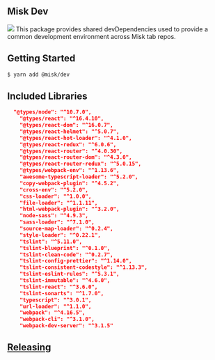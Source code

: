 Misk Dev
---
![](https://raw.githubusercontent.com/square/misk/master/misk.png)
This package provides shared devDependencies used to provide a common development environment across Misk tab repos.

Getting Started
---
```bash
$ yarn add @misk/dev
```

Included Libraries
---
```JSON
  "@types/node": "^10.7.0",
    "@types/react": "^16.4.10",
    "@types/react-dom": "^16.0.7",
    "@types/react-helmet": "^5.0.7",
    "@types/react-hot-loader": "^4.1.0",
    "@types/react-redux": "^6.0.6",
    "@types/react-router": "^4.0.30",
    "@types/react-router-dom": "^4.3.0",
    "@types/react-router-redux": "^5.0.15",
    "@types/webpack-env": "^1.13.6",
    "awesome-typescript-loader": "^5.2.0",
    "copy-webpack-plugin": "^4.5.2",
    "cross-env": "^5.2.0",
    "css-loader": "^1.0.0",
    "file-loader": "^1.1.11",
    "html-webpack-plugin": "^3.2.0",
    "node-sass": "^4.9.3",
    "sass-loader": "^7.1.0",
    "source-map-loader": "^0.2.4",
    "style-loader": "^0.22.1",
    "tslint": "^5.11.0",
    "tslint-blueprint": "^0.1.0",
    "tslint-clean-code": "^0.2.7",
    "tslint-config-prettier": "^1.14.0",
    "tslint-consistent-codestyle": "^1.13.3",
    "tslint-eslint-rules": "^5.3.1",
    "tslint-immutable": "^4.6.0",
    "tslint-react": "^3.6.0",
    "tslint-sonarts": "^1.7.0",
    "typescript": "^3.0.1",
    "url-loader": "^1.1.0",
    "webpack": "^4.16.5",
    "webpack-cli": "^3.1.0",
    "webpack-dev-server": "^3.1.5"
```

[Releasing](https://github.com/square/misk/blob/master/misk/web/%40misk/RELEASING.md)
---